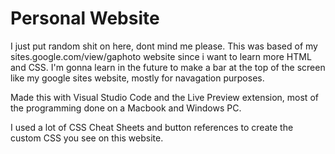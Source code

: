 # Personal Website

I just put random shit on here, dont mind me please. This was based of my sites.google.com/view/gaphoto website since i want to learn more HTML and CSS.
I'm gonna learn in the future to make a bar at the top of the screen like my google sites website, mostly for navagation purposes.

Made this with Visual Studio Code and the Live Preview extension, most of the programming done on a Macbook and Windows PC.

I used a lot of CSS Cheat Sheets and button references to create the custom CSS you see on this website.

